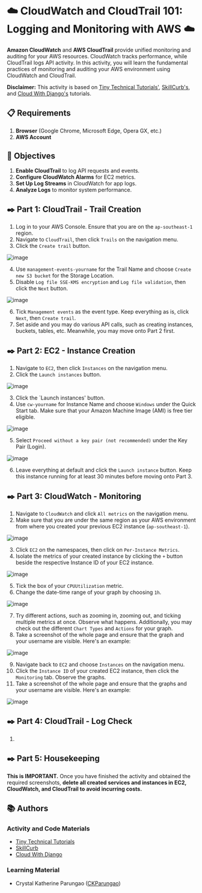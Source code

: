 # ☁️ CloudWatch and CloudTrail 101: Logging and Monitoring with AWS ☁️

**Amazon CloudWatch** and **AWS CloudTrail** provide unified monitoring and auditing for your AWS resources. CloudWatch tracks performance, while CloudTrail logs API activity. In this activity, you will learn the fundamental practices of monitoring and auditing your AWS environment using CloudWatch and CloudTrail.

**Disclaimer:** This activity is based on [Tiny Technical Tutorials'](https://www.youtube.com/watch?v=Yxl7e88cTAQ&ab_channel=TinyTechnicalTutorials), [SkillCurb's](https://www.youtube.com/watch?v=aYhlY9yxeEw), and [Cloud With Django's](https://www.youtube.com/watch?v=P6U89YLJ-ss&ab_channel=CloudWithDjango) tutorials.

## 📋 Requirements
1. **Browser** (Google Chrome, Microsoft Edge, Opera GX, etc.)
2. **AWS Account**

## 🎯 Objectives
1. **Enable CloudTrail** to log API requests and events.
2. **Configure CloudWatch Alarms** for EC2 metrics.
3. **Set Up Log Streams** in CloudWatch for app logs.
4. **Analyze Logs** to monitor system performance.

## ✒️ Part 1: CloudTrail - Trail Creation
1. Log in to your AWS Console. Ensure that you are on the `ap-southeast-1` region.
2. Navigate to `CloudTrail`, then click `Trails` on the navigation menu.
3. Click the `Create trail` button.

![image](https://github.com/user-attachments/assets/3498a2a0-7c42-4381-bbe5-806ed48e3c47)

4. Use `management-events-yourname` for the Trail Name and choose `Create new S3 bucket` for the Storage Location.
5. Disable `Log file SSE-KMS encryption` and `Log file validation`, then click the `Next` button.

![image](https://github.com/user-attachments/assets/cd3128ad-c96c-4a9f-986f-0083f6b963c5)

6. Tick `Management events` as the event type. Keep everything as is, click `Next`, then `Create trail`.
7. Set aside and you may do various API calls, such as creating instances, buckets, tables, etc. Meanwhile, you may move onto Part 2 first.

## ✒️ Part 2: EC2 - Instance Creation
1. Navigate to `EC2`, then click `Instances` on the navigation menu.
2. Click the `Launch instances` button.

![image](https://github.com/user-attachments/assets/f32c3bbb-6991-44f7-ac64-6984110af65a)

3. Click the `Launch instances' button.
4. Use `cw-yourname` for Instance Name and choose `Windows` under the Quick Start tab. Make sure that your Amazon Machine Image (AMI) is free tier eligible.

![image](https://github.com/user-attachments/assets/4c902637-e575-4aa2-8fec-9ad8adb72738)

5. Select `Proceed without a key pair (not recommended)` under the Key Pair (Login).

![image](https://github.com/user-attachments/assets/0f108ae1-8f38-444b-83ed-cf6eb1c424bf)

6. Leave everything at default and click the `Launch instance` button. Keep this instance running for at least 30 minutes before moving onto Part 3.

## ✒️ Part 3: CloudWatch - Monitoring
1. Navigate to `CloudWatch` and click `All metrics` on the navigation menu.
2. Make sure that you are under the same region as your AWS environment from where you created your previous EC2 instance (`ap-southeast-1`).

![image](https://github.com/user-attachments/assets/39f66657-5c38-48c0-b10e-74227b0df914)

3. Click `EC2` on the namespaces, then click on `Per-Instance Metrics`.
4. Isolate the metrics of your created instance by clicking the `+` button beside the respective Instance ID of your EC2 instance.

![image](https://github.com/user-attachments/assets/44dbe5e7-e4c3-485e-bf69-f36430d1f543)

5. Tick the box of your `CPUUtilization` metric.
6. Change the date-time range of your graph by choosing `1h`.

![image](https://github.com/user-attachments/assets/b4be3b8f-d065-4985-bb30-fbeb9949db77)

7. Try different actions, such as zooming in, zooming out, and ticking multiple metrics at once. Observe what happens. Additionally, you may check out the different `Chart Types` and `Actions` for your graph.
8. Take a screenshot of the whole page and ensure that the graph and your username are visible. Here's an example:

![image](https://github.com/user-attachments/assets/b1c83ecc-71ca-4dd6-b43a-7450cf82065d)

9. Navigate back to `EC2` and choose `Instances` on the navigation menu.
10. Click the `Instance ID` of your created EC2 instance, then click the `Monitoring` tab. Observe the graphs.
11. Take a screenshot of the whole page and ensure that the graphs and your username are visible. Here's an example:

![image](https://github.com/user-attachments/assets/c207b156-a6d1-4698-8ec2-8886eb00ad96)

## ✒️ Part 4: CloudTrail - Log Check
1. 

## ✒️ Part 5: Housekeeping
**This is IMPORTANT.** Once you have finished the activity and obtained the required screenshots, **delete all created services and instances in EC2, CloudWatch, and CloudTrail to avoid incurring costs.**

## 📚 Authors
### Activity and Code Materials
- [Tiny Technical Tutorials](https://www.youtube.com/watch?v=Yxl7e88cTAQ&ab_channel=TinyTechnicalTutorials)
- [SkillCurb](https://www.youtube.com/watch?v=aYhlY9yxeEw)
- [Cloud With Django](https://www.youtube.com/watch?v=P6U89YLJ-ss&ab_channel=CloudWithDjango)
### Learning Material
- Crystal Katherine Parungao ([CKParungao](https://github.com/CKParungao))
